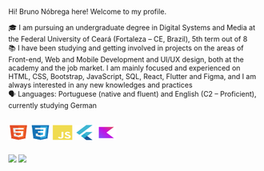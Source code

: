 Hi! Bruno Nóbrega here! Welcome to my profile.

🎓 I am pursuing an undergraduate degree in Digital Systems and Media at the Federal University of Ceará (Fortaleza – CE, Brazil), 5th term out of 8<br>
📚 I have been studying and getting involved in projects on the areas of Front-end, Web and Mobile Development and UI/UX design, both at the academy and the job market. I am mainly focused and experienced on HTML, CSS, Bootstrap, JavaScript, SQL, React, Flutter and Figma, and I am always interested in any new knowledges and practices<br>
🗣 Languages: Portuguese (native and fluent) and English (C2 – Proficient), currently studying German<br>


 </div>
  <div style="display: inline"> <br>
  <img align="center" alt="nobrnbruno-HTML" height="30" width="40" src="https://raw.githubusercontent.com/devicons/devicon/master/icons/html5/html5-original.svg">
  <img align="center" alt="nobrnbruno-CSS" height="30" width="40" src="https://raw.githubusercontent.com/devicons/devicon/master/icons/css3/css3-original.svg">
  <img align="center" alt="nobrnbruno-Js" height="30" width="40" src="https://raw.githubusercontent.com/devicons/devicon/master/icons/javascript/javascript-plain.svg">
  <img align="center" alt="nobrnbruno-Flutter" height="30" width="40" src="https://raw.githubusercontent.com/devicons/devicon/master/icons/flutter/flutter-original.svg">
   <img align="center" alt="nobrnbruno-Flutter" height="30" width="40" src="https://raw.githubusercontent.com/devicons/devicon/master/icons/kotlin/kotlin-original.svg">
</div>
  
 ##
  
  <div> 
  <a href="https://www.linkedin.com/in/brunonobregadev/" target="_blank"><img src="https://img.shields.io/badge/-LinkedIn-%230077B5?style=for-the-badge&logo=linkedin&logoColor=white" target="_blank"></a> 
  <a href = "mailto:bruno.nobrega@alu.ufc.br"><img src="https://img.shields.io/badge/-Email-%23333?style=for-the-badge&logo=gmail&logoColor=white" target="_blank"></a>
  </div>
